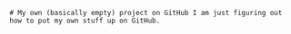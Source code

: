 `` # My own (basically empty) project on GitHub
I am just figuring out how to put my own stuff up on GitHub. ``
